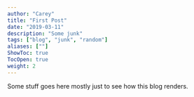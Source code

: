 ```yaml
---
author: "Carey"
title: "First Post"
date: "2019-03-11"
description: "Some junk"
tags: ["blog", "junk", "random"]
aliases: [""]
ShowToc: true
TocOpen: true
weight: 2
---
```



Some stuff goes here mostly just to see how this blog renders. 